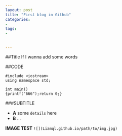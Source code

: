 ```yaml
---
layout: post
title: "First blog in Github"
categories:
- 
tags:
- 


---
```

##Title
If I wanna add some words

##CODE

```
#include <iostream>
using namespace std;

int main()
{printf("666");return 0;}
```

###SUBTITLE
- **A**
some `details` here
- **B**
...

**IMAGE TEST**
`![](Liamql.github.io/path/to/img.jpg)`